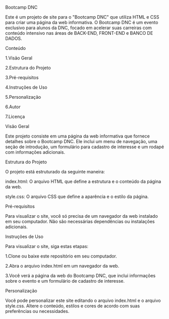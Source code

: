 Bootcamp DNC

Este é um projeto de site para o "Bootcamp DNC" que utiliza HTML e CSS para criar uma página da web informativa. O Bootcamp DNC é um evento exclusivo para alunos da DNC, focado em acelerar suas carreiras com conteúdo intensivo nas áreas de BACK-END, FRONT-END e BANCO DE DADOS.

Conteúdo

1.Visão Geral

2.Estrutura do Projeto

3.Pré-requisitos

4.Instruções de Uso


5.Personalização

6.Autor

7.Licença

Visão Geral

Este projeto consiste em uma página da web informativa que fornece detalhes sobre o Bootcamp DNC. Ele inclui um menu de navegação, uma seção de introdução, um formulário para cadastro de interesse e um rodapé com informações adicionais.

Estrutura do Projeto

O projeto está estruturado da seguinte maneira:

index.html: O arquivo HTML que define a estrutura e o conteúdo da página da web.

style.css: O arquivo CSS que define a aparência e o estilo da página.

Pré-requisitos

Para visualizar o site, você só precisa de um navegador da web instalado em seu computador. Não são necessárias dependências ou instalações adicionais.

Instruções de Uso

Para visualizar o site, siga estas etapas:

1.Clone ou baixe este repositório em seu computador.

2.Abra o arquivo index.html em um navegador da web.

3.Você verá a página da web do Bootcamp DNC, que inclui informações sobre o evento e um formulário de cadastro de interesse.

Personalização

Você pode personalizar este site editando o arquivo index.html e o arquivo style.css. Altere o conteúdo, estilos e cores de acordo com suas preferências ou necessidades.
